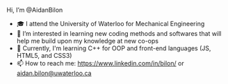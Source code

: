 Hi, I’m @AidanBilon
- 🎓 I attend the University of Waterloo for Mechanical Engineering
- 🧠 I’m interested in learning new coding methods and softwares that will help me build upon my knowledge at new co-ops
- 🌱 Currently, I'm learning C++ for OOP and front-end languages (JS, HTML5, and CSS3)
- 📫 How to reach me: https://www.linkedin.com/in/bilon/ or aidan.bilon@uwaterloo.ca
